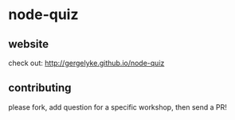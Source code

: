 node-quiz
=========

website
-------

check out: http://gergelyke.github.io/node-quiz

contributing
-------

please fork, add question for a specific workshop, then send a PR!
